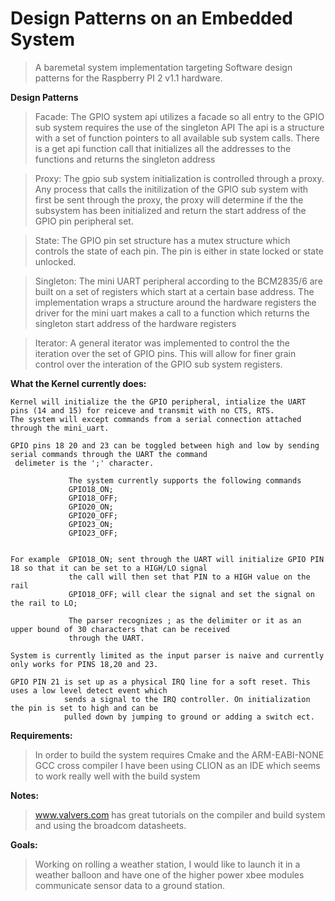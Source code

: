 #  Design Patterns on an Embedded System

  >A baremetal system implementation targeting Software design patterns for the Raspberry PI 2 v1.1 hardware.

**Design Patterns**
   >Facade: 
	     The GPIO system api utilizes a facade so all entry to the GPIO sub system requires the use of the singleton API
	     The api is a structure with a set of function pointers to all available sub system calls. There is a get api function call
	     that initializes all the addresses to the functions and returns the singleton address
  
   >Proxy: 
	     The gpio sub system initialization is controlled through a proxy. Any process that calls the initilization of the
	     GPIO sub system with first be sent through the proxy, the proxy will determine if the the subsystem has been initialized and
	     return the start address of the GPIO pin peripheral set.

   >State:   The GPIO pin set structure has a mutex structure which controls the state of each pin. The pin is either in state locked or state unlocked.


   >Singleton: 
		The mini UART peripheral according to the BCM2835/6 are built on a set of registers which start at a certain base address.
	        The implementation wraps a structure around the hardware registers the driver for the mini uart makes a call
		to a function which returns the singleton start address of the hardware registers

  >Iterator:
		A general iterator was implemented to control the the iteration over the set of GPIO pins. This will allow for finer grain
		control over the interation of the GPIO sub system registers.
		 
 


**What the Kernel currently does:**

    Kernel will initialize the the GPIO peripheral, intialize the UART pins (14 and 15) for reiceve and transmit with no CTS, RTS.
	The system will except commands from a serial connection attached through the mini_uart.

	GPIO pins 18 20 and 23 can be toggled between high and low by sending serial commands through the UART the command
	 delimeter is the ';' character.

                 The system currently supports the following commands
                 GPIO18_ON;
                 GPIO18_OFF;
                 GPIO20_ON;
                 GPIO20_OFF;
                 GPIO23_ON;
                 GPIO23_OFF;

	
	For example  GPIO18_ON; sent through the UART will initialize GPIO PIN 18 so that it can be set to a HIGH/LO signal
			     the call will then set that PIN to a HIGH value on the rail
		         GPIO18_OFF; will clear the signal and set the signal on the rail to LO;

		         The parser recognizes ; as the delimiter or it as an upper bound of 30 characters that can be received
		         through the UART.

	System is currently limited as the input parser is naive and currently only works for PINS 18,20 and 23.

	GPIO PIN 21 is set up as a physical IRQ line for a soft reset. This uses a low level detect event which
	            sends a signal to the IRQ controller. On initialization the pin is set to high and can be
	            pulled down by jumping to ground or adding a switch ect.


**Requirements:**
  >In order to build the system requires Cmake and the ARM-EABI-NONE GCC cross compiler
  I have been using CLION as an IDE which seems to work really well with the build system

**Notes:**
  >www.valvers.com has great tutorials on the compiler and build system and using the broadcom datasheets.





**Goals:**
  >Working on rolling a weather station, I would like to launch it in a weather balloon and have
   one of the higher power xbee modules communicate sensor data to a ground station.
